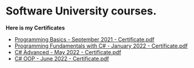 # Software University courses.
**Here is my Certificates**
- [Programming Basics - September 2021 - Certificate.pdf](https://github.com/DareBDeviL/SoftUni-Courses/files/9392534/Programming.Basics.-.September.2021.-.Certificate.pdf)
- [Programming Fundamentals with C# - January 2022 - Certificate.pdf](https://github.com/DareBDeviL/SoftUni-Courses/files/9392536/Programming.Fundamentals.with.C.-.January.2022.-.Certificate.pdf)
- [C# Advanced - May 2022 - Certificate.pdf](https://github.com/DareBDeviL/SoftUni-Courses/files/9392537/C.Advanced.-.May.2022.-.Certificate.pdf)
- [C# OOP - June 2022 - Certificate.pdf](https://github.com/DareBDeviL/SoftUni-Courses/files/9392540/C.OOP.-.June.2022.-.Certificate.pdf)
